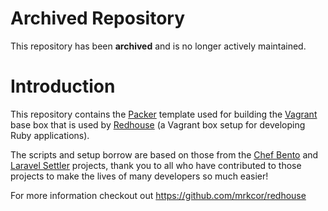 # Archived Repository

This repository has been **archived** and is no longer actively maintained.

# Introduction

This repository contains the [Packer](https://www.packer.io/) template used 
for building the [Vagrant](https://www.vagrantup.com/) base box that is used 
by [Redhouse](https://github.com/mrkcor/redhouse) (a Vagrant box setup for 
developing Ruby applications). 

The scripts and setup borrow are based on those from the 
[Chef Bento](https://github.com/chef/bento) and 
[Laravel Settler](https://github.com/laravel/settler) projects, thank you 
to all who have contributed to those projects to make the lives of many 
developers so much easier!

For more information checkout out https://github.com/mrkcor/redhouse

